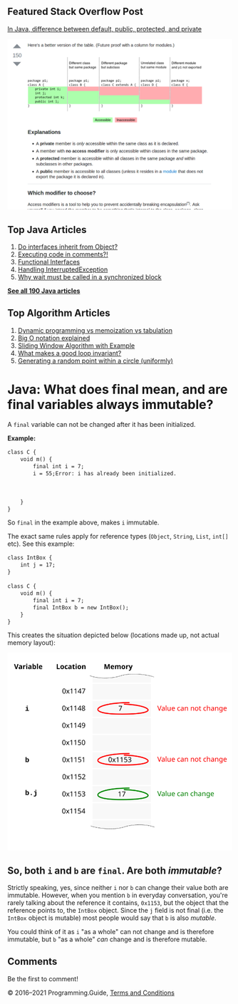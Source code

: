 



## Featured Stack Overflow Post

[In Java, difference between default, public, protected, and private](https://stackoverflow.com/a/33627846/276052)

[<img src="../images/so-featured-33627846.png" alt="StackOverflow screenshot thumbnail" class="screenshot" />](https://stackoverflow.com/a/33627846/276052)



## Top Java Articles

1.  [Do interfaces inherit from Object?](do-interfaces-inherit-from-object.html)
2.  [Executing code in comments?!](executing-code-in-comments.html)
3.  [Functional Interfaces](functional-interfaces.html)
4.  [Handling InterruptedException](handling-interrupted-exceptions.html)
5.  [Why wait must be called in a synchronized block](why-wait-must-be-in-synchronized.html)

[**See all 190 Java articles**](index.html)

## Top Algorithm Articles

1.  [Dynamic programming vs memoization vs tabulation](../dynamic-programming-vs-memoization-vs-tabulation.html)
2.  [Big O notation explained](../big-o-notation-explained.html)
3.  [Sliding Window Algorithm with Example](../sliding-window-example.html)
4.  [What makes a good loop invariant?](../what-makes-a-good-loop-invariant.html)
5.  [Generating a random point within a circle (uniformly)](../random-point-within-circle.html)

# Java: What does final mean, and are final variables always immutable?

A `final` variable can not be changed after it has been initialized.

**Example:**

    class C {
        void m() {
            final int i = 7;
            i = 55;Error: i has already been initialized.



        }
    }

So `final` in the example above, makes `i` immutable.

The exact same rules apply for reference types (`Object`, `String`, `List`, `int[]` etc). See this example:

    class IntBox {
        int j = 17;
    }

    class C {
        void m() {
            final int i = 7;
            final IntBox b = new IntBox();
        }
    }

This creates the situation depicted below (locations made up, not actual memory layout):

![Illustration of mutable memory](final-variable/memory.svg)

## So, both `i` and `b` are `final`. Are both _immutable_?

Strictly speaking, yes, since neither `i` nor `b` can change their value both are immutable. However, when you mention `b` in everyday conversation, you're rarely talking about the reference it contains, `0x1153`, but the object that the reference points to, the `IntBox` object. Since the `j` field is not final (i.e. the `IntBox` object is mutable) most people would say that `b` is also _mutable_.

You could think of it as `i` "as a whole" can not change and is therefore immutable, but `b` "as a whole" _can_ change and is therefore mutable.

## Comments

Be the first to comment!

© 2016–2021 Programming.Guide, [Terms and Conditions](../terms-and-conditions.html)
